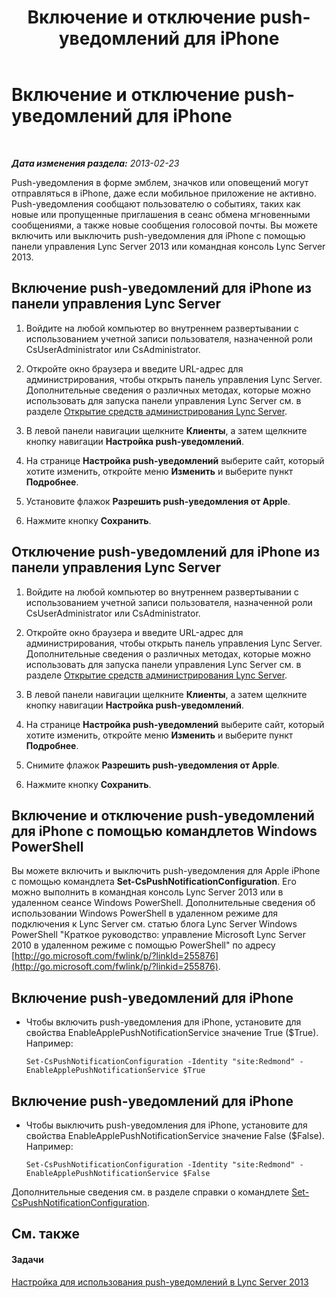 ﻿---
title: Включение и отключение push-уведомлений для iPhone
TOCTitle: Включение и отключение push-уведомлений для iPhone
ms:assetid: 8bbf531a-807f-4a8f-814a-94bfed8f97ef
ms:mtpsurl: https://technet.microsoft.com/ru-ru/library/JJ688122(v=OCS.15)
ms:contentKeyID: 49888078
ms.date: 05/19/2016
mtps_version: v=OCS.15
ms.translationtype: HT
---

# Включение и отключение push-уведомлений для iPhone

 

_**Дата изменения раздела:** 2013-02-23_

Push-уведомления в форме эмблем, значков или оповещений могут отправляться в iPhone, даже если мобильное приложение не активно. Push-уведомления сообщают пользователю о событиях, таких как новые или пропущенные приглашения в сеанс обмена мгновенными сообщениями, а также новые сообщения голосовой почты. Вы можете включить или выключить push-уведомления для iPhone с помощью панели управления Lync Server 2013 или командная консоль Lync Server 2013.

## Включение push-уведомлений для iPhone из панели управления Lync Server

1.  Войдите на любой компьютер во внутреннем развертывании с использованием учетной записи пользователя, назначенной роли CsUserAdministrator или CsAdministrator.

2.  Откройте окно браузера и введите URL-адрес для администрирования, чтобы открыть панель управления Lync Server. Дополнительные сведения о различных методах, которые можно использовать для запуска панели управления Lync Server см. в разделе [Открытие средств администрирования Lync Server](lync-server-2013-open-lync-server-administrative-tools.md).

3.  В левой панели навигации щелкните **Клиенты**, а затем щелкните кнопку навигации **Настройка push-уведомлений**.

4.  На странице **Настройка push-уведомлений** выберите сайт, который хотите изменить, откройте меню **Изменить** и выберите пункт **Подробнее**.

5.  Установите флажок **Разрешить push-уведомления от Apple**.

6.  Нажмите кнопку **Сохранить**.

## Отключение push-уведомлений для iPhone из панели управления Lync Server

1.  Войдите на любой компьютер во внутреннем развертывании с использованием учетной записи пользователя, назначенной роли CsUserAdministrator или CsAdministrator.

2.  Откройте окно браузера и введите URL-адрес для администрирования, чтобы открыть панель управления Lync Server. Дополнительные сведения о различных методах, которые можно использовать для запуска панели управления Lync Server см. в разделе [Открытие средств администрирования Lync Server](lync-server-2013-open-lync-server-administrative-tools.md).

3.  В левой панели навигации щелкните **Клиенты**, а затем щелкните кнопку навигации **Настройка push-уведомлений**.

4.  На странице **Настройка push-уведомлений** выберите сайт, который хотите изменить, откройте меню **Изменить** и выберите пункт **Подробнее**.

5.  Снимите флажок **Разрешить push-уведомления от Apple**.

6.  Нажмите кнопку **Сохранить**.

## Включение и отключение push-уведомлений для iPhone с помощью командлетов Windows PowerShell

Вы можете включить и выключить push-уведомления для Apple iPhone с помощью командлета **Set-CsPushNotificationConfiguration**. Его можно выполнить в командная консоль Lync Server 2013 или в удаленном сеансе Windows PowerShell. Дополнительные сведения об использовании Windows PowerShell в удаленном режиме для подключения к Lync Server см. статью блога Lync Server Windows PowerShell "Краткое руководство: управление Microsoft Lync Server 2010 в удаленном режиме с помощью PowerShell" по адресу [http://go.microsoft.com/fwlink/p/?linkId=255876](http://go.microsoft.com/fwlink/p/?linkid=255876).

## Включение push-уведомлений для iPhone

  - Чтобы включить push-уведомления для iPhone, установите для свойства EnableApplePushNotificationService значение True ($True). Например:
    
        Set-CsPushNotificationConfiguration -Identity "site:Redmond" -EnableApplePushNotificationService $True

## Включение push-уведомлений для iPhone

  - Чтобы выключить push-уведомления для iPhone, установите для свойства EnableApplePushNotificationService значение False ($False). Например:
    
        Set-CsPushNotificationConfiguration -Identity "site:Redmond" -EnableApplePushNotificationService $False

Дополнительные сведения см. в разделе справки о командлете [Set-CsPushNotificationConfiguration](set-cspushnotificationconfiguration.md).

## См. также

#### Задачи

[Настройка для использования push-уведомлений в Lync Server 2013](lync-server-2013-configuring-for-push-notifications.md)

